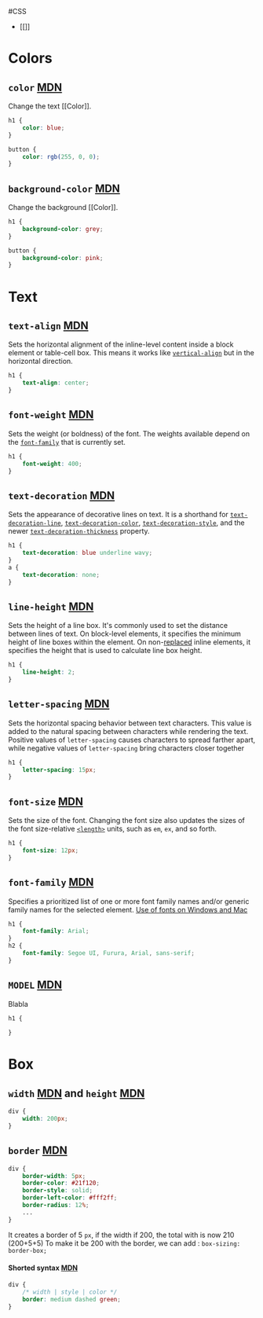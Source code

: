 #CSS 

- [[]]
# Colors
## `color` [MDN](https://developer.mozilla.org/en-US/docs/Web/CSS/color)
Change the text [[Color]].
```CSS
h1 {
	color: blue;
}

button {
	color: rgb(255, 0, 0); 
}
```

## `background-color` [MDN](https://developer.mozilla.org/en-US/docs/Web/CSS/background-color)
Change the background [[Color]].
```CSS
h1 {
	background-color: grey;
}

button {
	background-color: pink;
}
```

# Text
## `text-align` [MDN](https://developer.mozilla.org/en-US/docs/Web/CSS/text-align)
Sets the horizontal alignment of the inline-level content inside a block element or table-cell box. This means it works like [`vertical-align`](https://developer.mozilla.org/en-US/docs/Web/CSS/vertical-align) but in the horizontal direction.
```CSS
h1 {
	text-align: center;
}
```

## `font-weight` [MDN](https://developer.mozilla.org/en-US/docs/Web/CSS/font-weight)
Sets the weight (or boldness) of the font. The weights available depend on the [`font-family`](https://developer.mozilla.org/en-US/docs/Web/CSS/font-family) that is currently set.
```CSS
h1 {
	font-weight: 400;
}
```

## `text-decoration` [MDN](https://developer.mozilla.org/en-US/docs/Web/CSS/text-decoration)
Sets the appearance of decorative lines on text. It is a shorthand for [`text-decoration-line`](https://developer.mozilla.org/en-US/docs/Web/CSS/text-decoration-line), [`text-decoration-color`](https://developer.mozilla.org/en-US/docs/Web/CSS/text-decoration-color), [`text-decoration-style`](https://developer.mozilla.org/en-US/docs/Web/CSS/text-decoration-style), and the newer [`text-decoration-thickness`](https://developer.mozilla.org/en-US/docs/Web/CSS/text-decoration-thickness) property.
```CSS
h1 {
	text-decoration: blue underline wavy;
}
a {
	text-decoration: none;
}
```

## `line-height` [MDN](https://developer.mozilla.org/en-US/docs/Web/CSS/line-height)
Sets the height of a line box. It's commonly used to set the distance between lines of text. On block-level elements, it specifies the minimum height of line boxes within the element. On non-[replaced](https://developer.mozilla.org/en-US/docs/Web/CSS/Replaced_element) inline elements, it specifies the height that is used to calculate line box height.
```CSS
h1 {
	line-height: 2;
}
```

## `letter-spacing` [MDN](https://developer.mozilla.org/en-US/docs/Web/CSS/letter-spacing)
Sets the horizontal spacing behavior between text characters. This value is added to the natural spacing between characters while rendering the text. Positive values of `letter-spacing` causes characters to spread farther apart, while negative values of `letter-spacing` bring characters closer together
```CSS
h1 {
	letter-spacing: 15px;
}
```

## `font-size` [MDN](https://developer.mozilla.org/en-US/docs/Web/CSS/font-size)
Sets the size of the font. Changing the font size also updates the sizes of the font size-relative [`<length>`](https://developer.mozilla.org/en-US/docs/Web/CSS/length) units, such as `em`, `ex`, and so forth.
```CSS
h1 {
	font-size: 12px;
}
```

## `font-family` [MDN](https://developer.mozilla.org/en-US/docs/Web/CSS/font-family)
Specifies a prioritized list of one or more font family names and/or generic family names for the selected element.
[Use of fonts on Windows and Mac](https://www.cssfontstack.com/)
```CSS
h1 {
	font-family: Arial;
}
h2 {
	font-family: Segoe UI, Furura, Arial, sans-serif;
}
```

## `MODEL` [MDN](https://developer.mozilla.org/en-US/docs/Web/CSS/)
Blabla
```CSS
h1 {
	
}
```


# Box
## `width` [MDN](https://developer.mozilla.org/en-US/docs/Web/CSS/width) and `height` [MDN](https://developer.mozilla.org/en-US/docs/Web/CSS/height)
```CSS
div {
	width: 200px; 
}
```

## `border` [MDN](https://developer.mozilla.org/en-US/docs/Web/CSS/border)
```CSS
div {
	border-width: 5px;
	border-color: #21f120;
	border-style: solid;
	border-left-color: #fff2ff;
	border-radius: 12%;
	...
}
```
It creates a border of 5 `px`, if the width if 200, the total with is now 210 (200+5+5)
To make it be 200 with the border, we can add :
`box-sizing: border-box;`
#### Shorted syntax [MDN](https://developer.mozilla.org/en-US/docs/Web/CSS/border)
```CSS
div {
	/* width | style | color */ 
	border: medium dashed green;
}
```